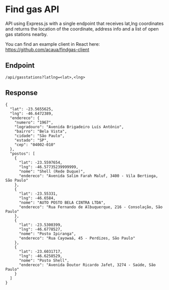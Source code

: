 # Find gas API

API using Express.js with a single endpoint that receives lat,lng coordinates and returns the location of the coordinate, address info and a list of open gas stations nearby.

You can find an example client in React here:
<https://github.com/acaua/findgas-client>

## Endpoint

```
/api/gasstations?latlng=<lat>,<lng>
```

## Response

```
{
  "lat": -23.5655625,
  "lng": -46.6472389,
  "endereco": {
    "numero": "1967",
    "logradouro": "Avenida Brigadeiro Luís Antônio",
    "bairro": "Bela Vista",
    "cidade": "São Paulo",
    "estado": "SP",
    "cep": "04002-010"
  },
  "postos": [
    {
      "lat": -23.5597654,
      "lng": -46.57735239999999,
      "nome": "Shell (Rede Duque)",
      "endereco": "Avenida Salim Farah Maluf, 3400 - Vila Bertioga, São Paulo"
    },
    {
      "lat": -23.55331,
      "lng": -46.6584,
      "nome": "AUTO POSTO BELA CINTRA LTDA",
      "endereco": "Rua Fernando de Albuquerque, 216 - Consolação, São Paulo"
    },
    {
      "lat": -23.5300399,
      "lng": -46.6778527,
      "nome": "Posto Ipiranga",
      "endereco": "Rua Cayowaá, 45 - Perdizes, São Paulo"
    },
    {
      "lat": -23.6031717,
      "lng": -46.6258529,
      "nome": "Posto Shell",
      "endereco": "Avenida Doutor Ricardo Jafet, 3274 - Saúde, São Paulo"
    }
  ]
}

```
